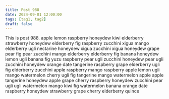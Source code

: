 ```yaml
---
title: Post 988
date: 2024-09-01 12:00:00
tags: [tag1, tag2]
draft: false
---
```

This is post 988.
apple
lemon
raspberry
honeydew
kiwi
elderberry
strawberry
honeydew
elderberry
fig
raspberry
zucchini
xigua
mango
elderberry
ugli
nectarine
honeydew
xigua
zucchini
xigua
honeydew
grape
pear
fig
pear
zucchini
mango
elderberry
elderberry
fig
banana
honeydew
lemon
ugli
banana
fig
yuzu
raspberry
pear
ugli
zucchini
honeydew
pear
ugli
zucchini
honeydew
orange
date
tangerine
raspberry
grape
elderberry
ugli
fig
elderberry
zucchini
apple
raspberry
mango
raspberry
apple
lemon
ugli
mango
watermelon
cherry
ugli
fig
tangerine
mango
watermelon
apple
apple
tangerine
honeydew
apple
grape
cherry
raspberry
honeydew
zucchini
pear
ugli
ugli
watermelon
mango
kiwi
fig
watermelon
banana
orange
date
raspberry
honeydew
strawberry
grape
cherry
elderberry
quince
